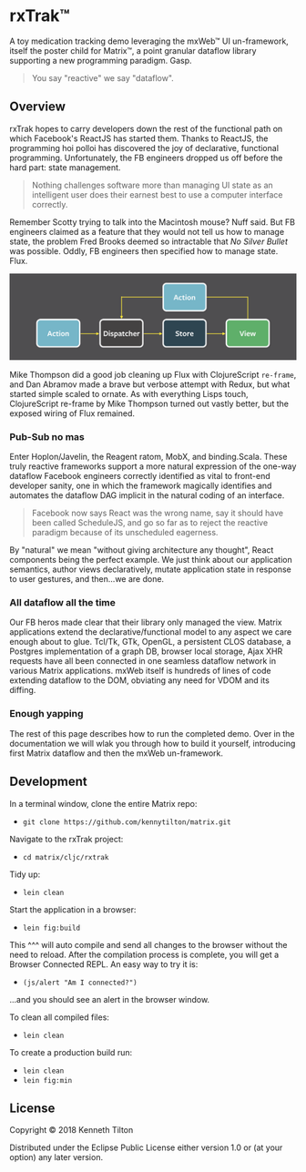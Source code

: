 # rxTrak&trade;

A toy medication tracking demo leveraging the mxWeb&trade; UI un-framework, itself the poster child for Matrix&trade;, a point granular dataflow library supporting a new programming paradigm. Gasp.

> You say "reactive" we say "dataflow".

## Overview

rxTrak hopes to carry developers down the rest of the functional path on which Facebook's ReactJS has started them. Thanks to ReactJS, the programming hoi polloi has discovered the joy of declarative, functional programming. Unfortunately, the FB engineers dropped us off before the hard part: state management.

> Nothing challenges software more than managing UI state as an intelligent user does their earnest best to use a computer interface correctly. 

Remember Scotty trying to talk into the Macintosh mouse? Nuff said. But FB engineers claimed as a feature that they would not tell us how to manage state, the problem Fred Brooks deemed so intractable that _No Silver Bullet_ was possible. Oddly, FB engineers then specified how to manage state. Flux.

![Flux](documentation/flux.png)

Mike Thompson did a good job cleaning up Flux with ClojureScript `re-frame`, and Dan Abramov made a brave but verbose attempt with Redux, but what started simple scaled to ornate. As with everything Lisps touch, ClojureScript re-frame by Mike Thompson turned out vastly better, but the exposed wiring of Flux remained.

### Pub-Sub no mas
Enter Hoplon/Javelin, the Reagent ratom, MobX, and binding.Scala. These truly reactive frameworks support a more natural expression of the one-way dataflow Facebook engineers correctly identified as vital to front-end developer sanity, one in which the framework magically identifies and automates the dataflow DAG implicit in the natural coding of an interface.

> Facebook now says React was the wrong name, say it should have been called ScheduleJS, and go so far as to reject the reactive paradigm because of its unscheduled eagerness.

By "natural" we mean "without giving architecture any thought", React components being the perfect example. We just think about our application semantics, author views declaratively, mutate application state in response to user gestures, and then...we are done.

### All dataflow all the time
Our FB heros made clear that their library only managed the view. Matrix applications extend the declarative/functional model to any aspect we care enough about to glue. Tcl/Tk, GTk, OpenGL, a persistent CLOS database, a Postgres implementation of a graph DB, browser local storage, Ajax XHR requests have all been connected in one seamless dataflow network in various Matrix applications. mxWeb itself is hundreds of lines of code extending dataflow to the DOM, obviating any need for VDOM and its diffing.

### Enough yapping
The rest of this page describes how to run the completed demo. Over in the documentation we will wlak you through how to build it yourself, introducing first Matrix dataflow and then the mxWeb un-framework.

## Development

In a terminal window, clone the entire Matrix repo:
* `git clone https://github.com/kennytilton/matrix.git`

Navigate to the rxTrak project:
* `cd matrix/cljc/rxtrak`

Tidy up:
* `lein clean`

Start the application in a browser:
* `lein fig:build`

This ^^^ will auto compile and send all changes to the browser without the
need to reload. After the compilation process is complete, you will
get a Browser Connected REPL. An easy way to try it is:
* `(js/alert "Am I connected?")`

...and you should see an alert in the browser window.

To clean all compiled files:
* `lein clean`

To create a production build run:
* `lein clean`
* `lein fig:min`


## License

Copyright © 2018 Kenneth Tilton

Distributed under the Eclipse Public License either version 1.0 or (at your option) any later version.
